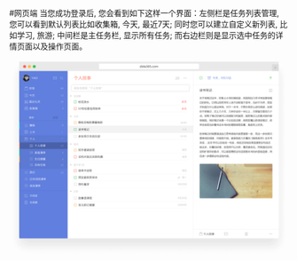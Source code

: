 #网页端
当您成功登录后, 您会看到如下这样一个界面：左侧栏是任务列表管理, 您可以看到默认列表比如收集箱, 今天, 最近7天; 同时您可以建立自定义新列表, 比如学习, 旅游; 中间栏是主任务栏, 显示所有任务; 而右边栏则是显示选中任务的详情页面以及操作页面。

![](web2.png)
